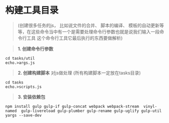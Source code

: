 # 构建工具目录
> (创建很多任务的js， 比如说文件的合并、 脚本的编译、 模板的自动更新等等，在这些命令当中有一个是需要处理命令行参数也就是说我们输入一段命令行工具 这个命令行工具它最后执行的东西要做解析)

> **1. 创建命令行参数**

    cd tasks/util
    echo.>args.js

> **2. 创建构建脚本**
    对js做处理 (所有构建脚本一定放在tasks目录)

    cd tasks
    echo.>scripts.js

> **3. 安装依赖包**

    npm install gulp gulp-if gulp-concat webpack webpack-stream  vinyl-named  gulp-livereload gulp-plumber gulp-rename gulp-uglify gulp-util yargs --save-dev